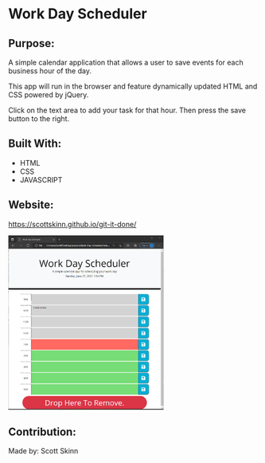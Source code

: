 # Work Day Scheduler

## Purpose:
A simple calendar application that allows a user to save events for each business hour of the day. 

This app will run in the browser and feature dynamically updated HTML and CSS powered by jQuery.

Click on the text area to add your task for that hour. Then press the save button to the right.

## Built With:
* HTML
* CSS
* JAVASCRIPT

## Website:
https://scottskinn.github.io/git-it-done/


<img src = "super-disco-main\Develop\Images\Work-day-schedular.png" height=350px>


## Contribution:
Made by: Scott Skinn 
